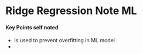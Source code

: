 # Ridge Regression Note ML

#### Key Points self noted
- Is used to prevent overfitting in ML model
- 
